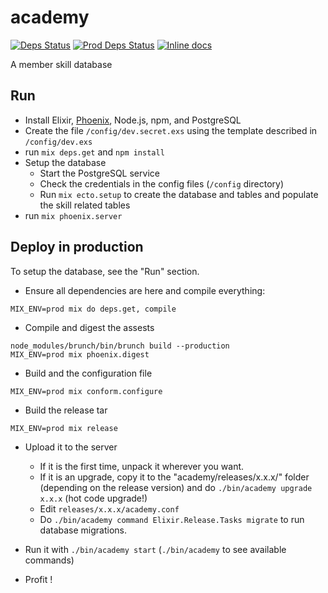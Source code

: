 # academy

[![Deps Status](https://beta.hexfaktor.org/badge/all/github/ClubNix/academy.svg)](https://beta.hexfaktor.org/github/ClubNix/academy)
[![Prod Deps Status](https://beta.hexfaktor.org/badge/prod/github/ClubNix/academy.svg)](https://beta.hexfaktor.org/github/ClubNix/academy)
[![Inline docs](http://inch-ci.org/github/ClubNix/academy.svg)](http://inch-ci.org/github/ClubNix/academy)

A member skill database

## Run

- Install Elixir, [Phoenix](http://www.phoenixframework.org/docs/installation), Node.js, npm, and PostgreSQL
- Create the file `/config/dev.secret.exs` using the template described in `/config/dev.exs`
- run `mix deps.get` and `npm install`
- Setup the database
	- Start the PostgreSQL service
	- Check the credentials in the config files (`/config` directory)
	- Run `mix ecto.setup` to create the database and tables and populate the skill related tables
- run `mix phoenix.server`

## Deploy in production

To setup the database, see the "Run" section.

- Ensure all dependencies are here and compile everything:
```
MIX_ENV=prod mix do deps.get, compile
```
- Compile and digest the assests
```
node_modules/brunch/bin/brunch build --production
MIX_ENV=prod mix phoenix.digest
```
- Build and the configuration file
```
MIX_ENV=prod mix conform.configure
```
- Build the release tar
```
MIX_ENV=prod mix release
```
- Upload it to the server
	- If it is the first time, unpack it wherever you want.
	- If it is an upgrade, copy it to the "academy/releases/x.x.x/" folder (depending on the release version) and do `./bin/academy upgrade x.x.x` (hot code upgrade!)
	- Edit `releases/x.x.x/academy.conf`
	- Do `./bin/academy command Elixir.Release.Tasks migrate` to run database migrations.

- Run it with `./bin/academy start` (`./bin/academy` to see available commands)
- Profit !
